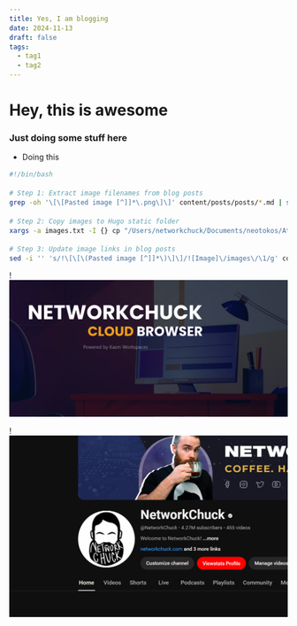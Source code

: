 ```yaml
---
title: Yes, I am blogging
date: 2024-11-13
draft: false
tags:
  - tag1
  - tag2
---
```


# Hey, this is awesome


### Just doing some stuff here

- Doing this


```bash
#!/bin/bash

# Step 1: Extract image filenames from blog posts
grep -oh '\[\[Pasted image [^]]*\.png\]\]' content/posts/posts/*.md | sed 's/.*Pasted image/Pasted image/' | sed 's/]]//' > images.txt

# Step 2: Copy images to Hugo static folder
xargs -a images.txt -I {} cp "/Users/networkchuck/Documents/neotokos/Attachments/{}" /Users/networkchuck/Documents/testblog/my-hugo-site/static/images

# Step 3: Update image links in blog posts
sed -i '' 's/!\[\[\(Pasted image [^]]*\)\]\]/![Image]\/images\/\1/g' content/posts/posts/*.md
```


!![Image Description](/images/Pasted%20image%2020241113171357.png)

!![Image Description](/images/Pasted%20image%2020241113171501.png)


